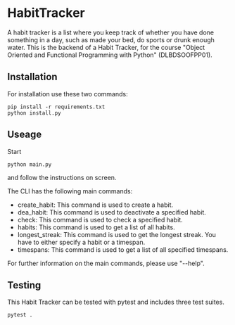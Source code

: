 # HabitTracker

A habit tracker is a list where you keep track of whether you have done something in a day, such as made your bed, do sports or drunk enough water.
This is the backend of a Habit Tracker, for the course "Object Oriented and Functional Programming with Python" (DLBDSOOFPP01).

## Installation
For installation use these two commands:

```shell
pip install -r requirements.txt
python install.py
```

## Useage
Start

```shell
python main.py
```

and follow the instructions on screen.

The CLI has the following main commands:
 - create_habit: This command is used to create a habit.
 - dea_habit: This command is used to deactivate a specified habit.
 - check: This command is used to check a specified habit.
 - habits: This command is used to get a list of all habits.
 - longest_streak: This command is used to get the longest streak. You have to either specify a habit or a timespan.
 - timespans: This command is used to get a list of all specified timespans.

 For further information on the main commands, please use "--help".


## Testing

This Habit Tracker can be tested with pytest and includes three test suites.

```shell
pytest .
```